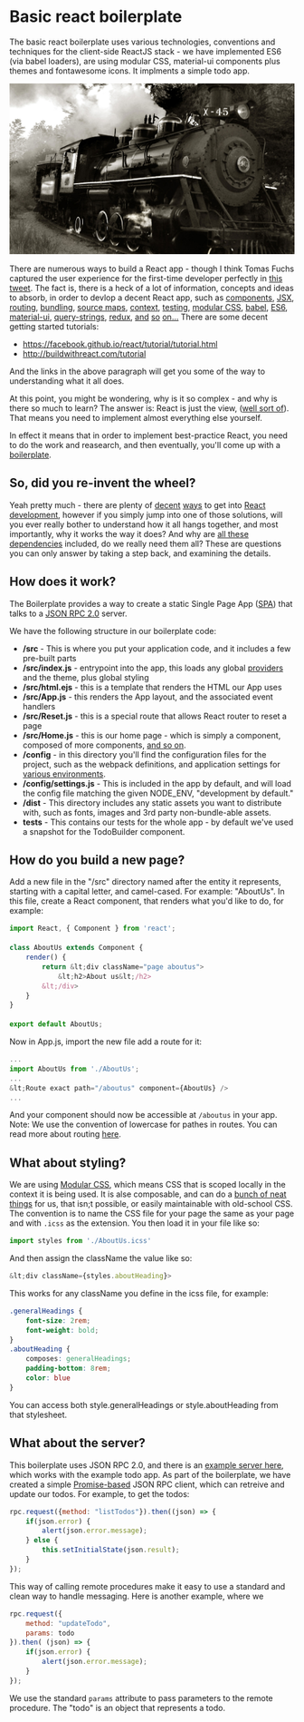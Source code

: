 # Basic react boilerplate

<p class="main-intro">
The basic react boilerplate uses various technologies, conventions and techniques for the client-side ReactJS stack - we have implemented ES6 (via babel loaders), are using modular CSS, material-ui components plus themes and fontawesome icons. It implments a simple todo app.
</p>

![Framework or library](img/locomotive_45.jpg#main-img)

There are numerous ways to build a React app - though I think Tomas Fuchs captured the user experience for the first-time developer perfectly in [this tweet](https://twitter.com/thomasfuchs/status/708675139253174273?lang=en). The fact is, there is a heck of a lot of information, concepts and ideas to absorb, in order to devlop a decent React app, such as [components](https://facebook.github.io/react/docs/react-component.html), [JSX](https://facebook.github.io/react/docs/jsx-in-depth.html), [routing](https://reacttraining.com/react-router/), [bundling](http://www.pro-react.com/materials/appendixA/), [source maps](https://www.html5rocks.com/en/tutorials/developertools/sourcemaps/), [context](https://facebook.github.io/react/docs/context.html), [testing](https://facebook.github.io/jest/), [modular CSS](https://medium.com/@pioul/modular-css-with-react-61638ae9ea3e), [babel](https://babeljs.io/), [ES6](https://github.com/lukehoban/es6features), [material-ui](http://www.material-ui.com/#/), [query-strings](https://www.npmjs.com/package/query-string), [redux](http://redux.js.org/), [and](https://medium.com/@chris.kobrzak/a-few-dos-and-don-ts-in-react-e5504bce7b9d) [so](https://gist.github.com/zbyte64/16f936d39e6562dfa663) [on](http://jsfiddle.net/ryansukale/3yLn5qzc/3/)[.](https://medium.com/@dan_abramov/smart-and-dumb-components-7ca2f9a7c7d0)[.](https://jaketrent.com/post/smart-dumb-components-react/)[.](https://github.com/airbnb/enzyme/) There are some decent getting started tutorials:

* https://facebook.github.io/react/tutorial/tutorial.html
* http://buildwithreact.com/tutorial

And the links in the above paragraph will get you some of the way to understanding what it all does.

At this point, you might be wondering, why is it so complex - and why is there so much to learn? The answer is: React is just the view, ([well sort of](https://medium.com/javascript-inside/what-if-react-was-really-only-the-v-in-mvc-5854fd6f601c)). That means you need to implement almost everything else yourself. 

In effect it means that in order to implement best-practice React, you need to do the work and reasearch, and then eventually, you'll come up with a [boilerplate](https://en.wikipedia.org/wiki/Boilerplate_code).


## So, did you re-invent the wheel?

Yeah pretty much - there are plenty of [decent](https://github.com/facebookincubator/create-react-app#getting-started) [ways](https://zeit.co/blog/next2) to get into [React development](https://www.reactboilerplate.com/), however if you simply jump into one of those solutions, will you ever really bother to understand how it all hangs together, and most importantly, why it works the way it does? And why are [all these dependencies](https://github.com/react-boilerplate/react-boilerplate/blob/master/package.json) included, do we really need them all? These are questions you can only answer by taking a step back, and examining the details.

## How does it work?

The Boilerplate provides a way to create a static Single Page App ([SPA](https://en.wikipedia.org/wiki/Single-page_application)) that talks to a [JSON RPC 2.0](http://www.jsonrpc.org/specification) server.

We have the following structure in our boilerplate code:

* **/src** - This is where you put your application code, and it includes a few pre-built parts
* **/src/index.js** - entrypoint into the app, this loads any global [providers](https://medium.com/@bloodyowl/the-provider-and-higher-order-component-patterns-with-react-d16ab2d1636) and the theme, plus global styling
* **/src/html.ejs** - this is a template that renders the HTML our App uses
* **/src/App.js** - this renders the App layout, and the associated event handlers
* **/src/Reset.js** - this is a special route that allows React router to reset a page
* **/src/Home.js** - this is our home page - which is simply a component, composed of more components, [and so on](https://en.wikipedia.org/wiki/Turtles_all_the_way_down).
* **/config** - in this directory you'll find the configuration files for the project, such as the webpack definitions, and application settings for [various environments](https://stackoverflow.com/questions/16978256/what-is-node-env-in-express).
* **/config/settings.js** - This is included in the app by default, and will load the config file matching the given NODE_ENV, "development by default."
* **/dist** - This directory includes any static assets you want to distribute with, such as fonts, images and 3rd party non-bundle-able assets.
* **__tests__** - This contains our tests for the whole app - by default we've used a snapshot for the TodoBuilder component.

## How do you build a new page?

Add a new file in the "/src" directory named after the entity it represents, starting with a capital letter, and camel-cased. For example: "AboutUs". In this file, create a React component, that renders what you'd like to do, for example:

```javascript
import React, { Component } from 'react';

class AboutUs extends Component {
	render() {
		return &lt;div className="page aboutus">
			&lt;h2>About us&lt;/h2>
		&lt;/div>
	}
}

export default AboutUs;
```

Now in App.js, import the new file add a route for it:

```javascript
...
import AboutUs from './AboutUs';
...
&lt;Route exact path="/aboutus" component={AboutUs} />
...
``` 

And your component should now be accessible at `/aboutus` in your app.
Note: We use the convention of lowercase for pathes in routes. You can read more about routing [here](https://reacttraining.com/react-router/).

## What about styling?

We are using [Modular CSS](https://github.com/css-modules/icss), which means CSS that is scoped locally in the context it is being used. It is alse composable, and can do a [bunch of neat things](https://medium.com/@pioul/modular-css-with-react-61638ae9ea3e) for us, that isn;t possible, or easily maintainable with old-school CSS.
The convention is to name the CSS file for your page the same as your page and with `.icss` as the extension. You then load it in your file like so:

```javascript
import styles from './AboutUs.icss'
```

And then assign the className the value like so:

```javascript
&lt;div className={styles.aboutHeading}>
```

This works for any className you define in the icss file, for example:

```css
.generalHeadings {
	font-size: 2rem;
	font-weight: bold;
}
.aboutHeading {
	composes: generalHeadings;
	padding-bottom: 8rem;
	color: blue
}
```

You can access both style.generalHeadings or style.aboutHeading from that stylesheet.

## What about the server?

This boilerplate uses JSON RPC 2.0, and there is an [example server here](https://github.com/jsguy/basic-jsonrpc-server), which works with the example todo app. As part of the boilerplate, we have created a simple [Promise-based](https://developer.mozilla.org/en/docs/Web/JavaScript/Reference/Global_Objects/Promise) JSON RPC client, which can retreive and update our todos. For example, to get the todos:

```javascript
rpc.request({method: "listTodos"}).then((json) => {
	if(json.error) {
		alert(json.error.message);
	} else {
		this.setInitialState(json.result);
	}
});
```

This way of calling remote procedures make it easy to use a standard and clean way to handle messaging. Here is another example, where we 

```javascript
rpc.request({
	method: "updateTodo",
	params: todo
}).then( (json) => {
	if(json.error) {
		alert(json.error.message);
	}
});
```

We use the standard `params` attribute to pass parameters to the remote procedure. The "todo" is an object that represents a todo. 

## 